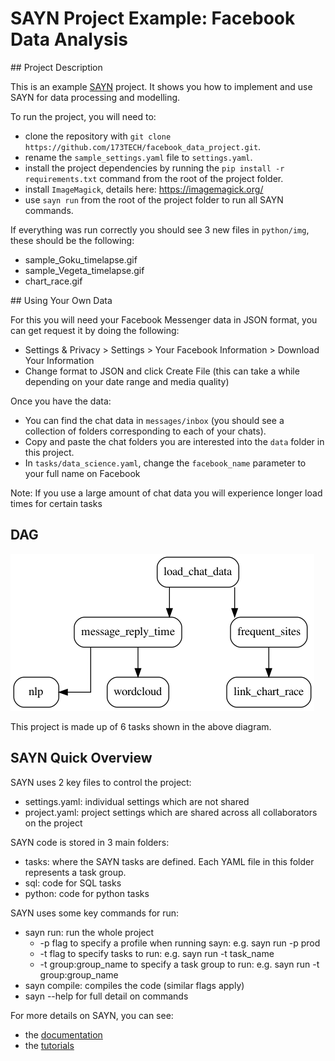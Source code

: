 # SAYN Project Example: Facebook Data Analysis

## Project Description

This is an example [SAYN](https://173tech.github.io/sayn/) project. It shows you how to implement and use SAYN for data processing and modelling.

To run the project, you will need to:

- clone the repository with `git clone https://github.com/173TECH/facebook_data_project.git`.
- rename the `sample_settings.yaml` file to `settings.yaml`.
- install the project dependencies by running the `pip install -r requirements.txt` command from the root of the project folder.
- install `ImageMagick`, details here: https://imagemagick.org/
- use `sayn run` from the root of the project folder to run all SAYN commands.

If everything was run correctly you should see 3 new files in `python/img`, these should be the following:
- sample_Goku_timelapse.gif
- sample_Vegeta_timelapse.gif
- chart_race.gif

## Using Your Own Data

For this you will need your Facebook Messenger data in JSON format, you can get request it by doing the following:
- Settings & Privacy > Settings > Your Facebook Information > Download Your Information 
- Change format to JSON and click Create File (this can take a while depending on your date range and media quality)

Once you have the data:
- You can find the chat data in `messages/inbox` (you should see a collection of folders corresponding to each of your chats).
- Copy and paste the chat folders you are interested into the `data` folder in this project.
- In `tasks/data_science.yaml`, change the `facebook_name` parameter to your full name on Facebook

Note: If you use a large amount of chat data you will experience longer load times for certain tasks

## DAG

![ETL](/dag.png)

This project is made up of 6 tasks shown in the above diagram.

## SAYN Quick Overview

SAYN uses 2 key files to control the project:
  - settings.yaml: individual settings which are not shared
  - project.yaml: project settings which are shared across all collaborators on the project

SAYN code is stored in 3 main folders:
  - tasks: where the SAYN tasks are defined. Each YAML file in this folder represents a task group.
  - sql: code for SQL tasks
  - python: code for python tasks

SAYN uses some key commands for run:
  - sayn run: run the whole project
    - -p flag to specify a profile when running sayn: e.g. sayn run -p prod
    - -t flag to specify tasks to run: e.g. sayn run -t task_name
    - -t group:group_name to specify a task group to run: e.g. sayn run -t group:group_name
  - sayn compile: compiles the code (similar flags apply)
  - sayn --help for full detail on commands

For more details on SAYN, you can see:
* the [documentation](https://173tech.github.io/sayn/)
* the [tutorials](https://173tech.github.io/sayn/tutorials/tutorial_part1/)
